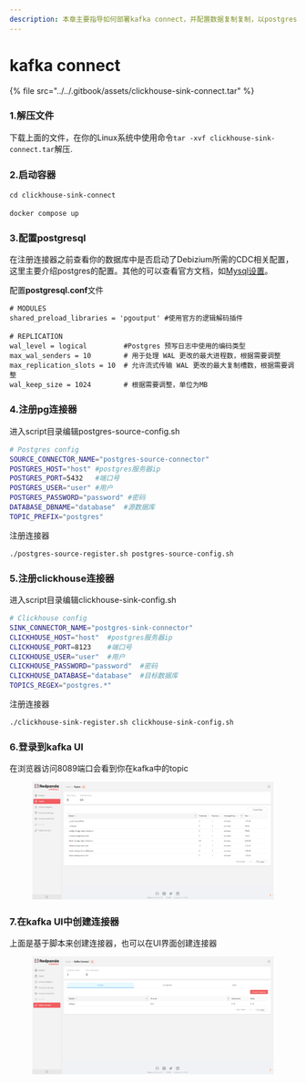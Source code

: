 ```yaml
---
description: 本章主要指导如何部署kafka connect，并配置数据复制复制，以postgres复制数据到clickhouse为例。
---
```


# kafka connect

{% file src="../../.gitbook/assets/clickhouse-sink-connect.tar" %}

### 1.解压文件

下载上面的文件，在你的Linux系统中使用命令`tar -xvf clickhouse-sink-connect.tar`解压.

### 2.启动容器

```
cd clickhouse-sink-connect

docker compose up
```

### 3.配置postgresql

在注册连接器之前查看你的数据库中是否启动了Debizium所需的CDC相关配置，这里主要介绍postgres的配置。其他的可以查看官方文档，如[Mysql设置](https://debezium.io/documentation/reference/2.5/connectors/mysql.html#setting-up-mysql)。

配置**postgresql.conf**文件

```
# MODULES
shared_preload_libraries = 'pgoutput' #使用官方的逻辑解码插件

# REPLICATION
wal_level = logical         #Postgres 预写日志中使用的编码类型
max_wal_senders = 10        # 用于处理 WAL 更改的最大进程数，根据需要调整
max_replication_slots = 10  # 允许流式传输 WAL 更改的最大复制槽数，根据需要调整
wal_keep_size = 1024        # 根据需要调整，单位为MB
```

### 4.注册pg连接器

进入script目录编辑postgres-source-config.sh

```sh
# Postgres config
SOURCE_CONNECTOR_NAME="postgres-source-connector"
POSTGRES_HOST="host" #postgres服务器ip
POSTGRES_PORT=5432   #端口号
POSTGRES_USER="user" #用户
POSTGRES_PASSWORD="password" #密码
DATABASE_DBNAME="database"  #源数据库
TOPIC_PREFIX="postgres"
```

注册连接器

```
./postgres-source-register.sh postgres-source-config.sh
```



### 5.注册clickhouse连接器

进入script目录编辑clickhouse-sink-config.sh

```bash
# Clickhouse config
SINK_CONNECTOR_NAME="postgres-sink-connector"
CLICKHOUSE_HOST="host"  #postgres服务器ip
CLICKHOUSE_PORT=8123    #端口号
CLICKHOUSE_USER="user"  #用户
CLICKHOUSE_PASSWORD="password"  #密码
CLICKHOUSE_DATABASE="database"  #目标数据库
TOPICS_REGEX="postgres.*"
```

注册连接器

```
./clickhouse-sink-register.sh clickhouse-sink-config.sh
```



### 6.登录到kafka UI

在浏览器访问8089端口会看到你在kafka中的topic

<figure><img src="../../.gitbook/assets/image (5).png" alt=""><figcaption></figcaption></figure>



### 7.在kafka UI中创建连接器

上面是基于脚本来创建连接器，也可以在UI界面创建连接器

<figure><img src="../../.gitbook/assets/image (2) (1).png" alt=""><figcaption></figcaption></figure>

